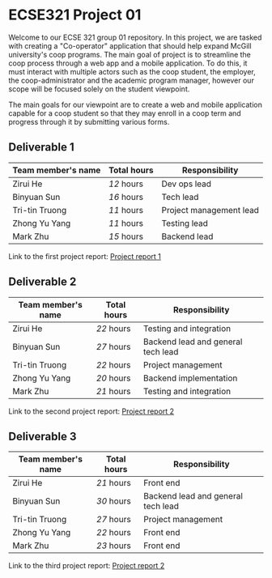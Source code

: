 # ECSE321 Project 01
Welcome to our ECSE 321 group 01 repository. In this project, we are tasked with creating a "Co-operator" application that should help expand McGill university's coop programs. The main goal of project is to streamline the coop process through a web app and a mobile application. To do this, it must interact with multiple actors such as the coop student, the employer, the coop-administrator and the academic program manager, however our scope will be focused solely on the student viewpoint. 

The main goals for our viewpoint are to create a web and mobile application capable for a coop student so that they may enroll in a coop term and progress through it by submitting various forms.


## Deliverable 1

|Team member's name|Total hours|Responsibility         |
|------------------|-----------|-----------------------|
|Zirui He          |  _12_ hours|Dev ops lead|
|Binyuan Sun       |  _16_ hours|Tech lead|
|Tri-tin Truong    |  _11_ hours|Project management lead|
|Zhong Yu Yang     |  _11_ hours|Testing lead|
|Mark Zhu          |  _15_ hours|Backend lead|

Link to the first project report: [Project report 1](https://github.com/McGill-ECSE321-Winter2019/ecse321-group-project-01-1/wiki/Project-report-deliverables-1)


## Deliverable 2

|Team member's name|Total hours|Responsibility         |
|------------------|-----------|-----------------------|
|Zirui He          |  _22_ hours|Testing and integration|
|Binyuan Sun       |  _27_ hours|Backend lead and general tech lead|
|Tri-tin Truong    |  _22_ hours|Project management|
|Zhong Yu Yang     |  _20_ hours|Backend implementation|
|Mark Zhu          |  _21_ hours|Testing and integration|


Link to the second project report: [Project report 2](https://github.com/McGill-ECSE321-Winter2019/ecse321-group-project-01-1/wiki/Project-report-2)

## Deliverable 3

|Team member's name|Total hours|Responsibility         |
|------------------|-----------|-----------------------|
|Zirui He          |  _21_ hours|Front end|
|Binyuan Sun       |  _30_ hours|Backend lead and general tech lead|
|Tri-tin Truong    |  _27_ hours|Project management|
|Zhong Yu Yang     |  _22_ hours|Front end|
|Mark Zhu          |  _23_ hours|Front end|


Link to the third project report: [Project report 2](https://github.com/McGill-ECSE321-Winter2019/ecse321-group-project-01-1/wiki/Project-report-3)
